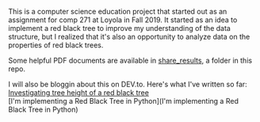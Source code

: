 This is a computer science education project that started out as an assignment for comp 271 at Loyola in Fall 2019. It started as an idea to implement a red black tree to improve my understanding of the data structure, but I realized that it's also an opportunity to analyze data on the properties of red black trees.

Some helpful PDF documents are available in [share_results](https://github.com/erik-kristofer-anderson/Red-Black-Tree/tree/master/share_results), a folder in this repo.

I will also be bloggin about this on DEV.to. Here's what I've written so far:
[Investigating tree height of a red black tree](https://dev.to/erikkristoferanderson/investigating-tree-height-of-a-red-black-tree-2pbh)  
[I'm implementing a Red Black Tree in Python](I'm implementing a Red Black Tree in Python)  
